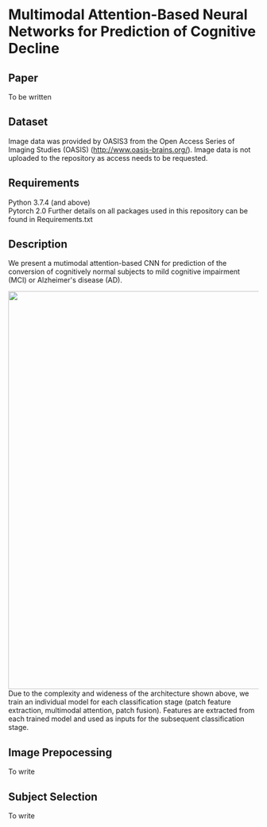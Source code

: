 # Multimodal Attention-Based Neural Networks for Prediction of Cognitive  Decline
## Paper
To be written

## Dataset
Image data was provided by OASIS3 from the Open Access Series of Imaging Studies (OASIS) (http://www.oasis-brains.org/). Image data is not uploaded to the repository as access needs to be requested.

## Requirements
Python 3.7.4 (and above)  
Pytorch 2.0
Further details on all packages used in this repository can be found in Requirements.txt

## Description
We present a mutimodal attention-based CNN for prediction of the conversion of cognitively normal subjects to mild cognitive impairment (MCI) or Alzheimer's disease (AD).

<img src="https://github.com/JamieVo890/Honours-Project-2023/assets/70950884/f4e67588-45e4-4107-bba5-6627eaa4c2b9" width="800">
<br>Due to the complexity and wideness of the architecture shown above, we train an individual model for each classification stage (patch feature extraction, multimodal attention, patch fusion). 
Features are extracted from each trained model and used as inputs for the subsequent classification stage. 

## Image Prepocessing
To write

## Subject Selection
To write
